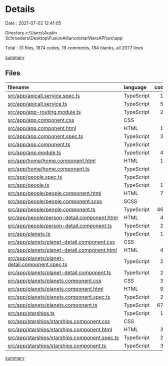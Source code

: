 # Details

Date : 2021-07-02 12:41:05

Directory c:\Users\Austin Schroeders\Desktop\FusionAlliance\starWarsAPI\src\app

Total : 31 files,  1874 codes, 19 comments, 184 blanks, all 2077 lines

[summary](results.md)

## Files
| filename | language | code | comment | blank | total |
| :--- | :--- | ---: | ---: | ---: | ---: |
| [src/app/apicall.service.spec.ts](/src/app/apicall.service.spec.ts) | TypeScript | 12 | 0 | 5 | 17 |
| [src/app/apicall.service.ts](/src/app/apicall.service.ts) | TypeScript | 55 | 5 | 14 | 74 |
| [src/app/app-routing.module.ts](/src/app/app-routing.module.ts) | TypeScript | 23 | 0 | 3 | 26 |
| [src/app/app.component.css](/src/app/app.component.css) | CSS | 0 | 0 | 1 | 1 |
| [src/app/app.component.html](/src/app/app.component.html) | HTML | 12 | 0 | 1 | 13 |
| [src/app/app.component.spec.ts](/src/app/app.component.spec.ts) | TypeScript | 31 | 0 | 5 | 36 |
| [src/app/app.component.ts](/src/app/app.component.ts) | TypeScript | 9 | 0 | 4 | 13 |
| [src/app/app.module.ts](/src/app/app.module.ts) | TypeScript | 46 | 0 | 3 | 49 |
| [src/app/home/home.component.html](/src/app/home/home.component.html) | HTML | 14 | 0 | 1 | 15 |
| [src/app/home/home.component.ts](/src/app/home/home.component.ts) | TypeScript | 7 | 0 | 2 | 9 |
| [src/app/people.spec.ts](/src/app/people.spec.ts) | TypeScript | 6 | 0 | 2 | 8 |
| [src/app/people.ts](/src/app/people.ts) | TypeScript | 18 | 0 | 1 | 19 |
| [src/app/people/people.component.html](/src/app/people/people.component.html) | HTML | 79 | 8 | 8 | 95 |
| [src/app/people/people.component.scss](/src/app/people/people.component.scss) | SCSS | 5 | 0 | 0 | 5 |
| [src/app/people/people.component.ts](/src/app/people/people.component.ts) | TypeScript | 461 | 0 | 28 | 489 |
| [src/app/people/person-detail.component.html](/src/app/people/person-detail.component.html) | HTML | 40 | 0 | 2 | 42 |
| [src/app/people/person-detail.component.ts](/src/app/people/person-detail.component.ts) | TypeScript | 25 | 0 | 6 | 31 |
| [src/app/planets.ts](/src/app/planets.ts) | TypeScript | 14 | 0 | 0 | 14 |
| [src/app/planets/planet-detail.component.css](/src/app/planets/planet-detail.component.css) | CSS | 0 | 0 | 1 | 1 |
| [src/app/planets/planet-detail.component.html](/src/app/planets/planet-detail.component.html) | HTML | 48 | 0 | 2 | 50 |
| [src/app/planets/planet-detail.component.spec.ts](/src/app/planets/planet-detail.component.spec.ts) | TypeScript | 20 | 0 | 6 | 26 |
| [src/app/planets/planet-detail.component.ts](/src/app/planets/planet-detail.component.ts) | TypeScript | 25 | 0 | 6 | 31 |
| [src/app/planets/planets.component.css](/src/app/planets/planets.component.css) | CSS | 38 | 0 | 5 | 43 |
| [src/app/planets/planets.component.html](/src/app/planets/planets.component.html) | HTML | 90 | 6 | 16 | 112 |
| [src/app/planets/planets.component.spec.ts](/src/app/planets/planets.component.spec.ts) | TypeScript | 20 | 0 | 6 | 26 |
| [src/app/planets/planets.component.ts](/src/app/planets/planets.component.ts) | TypeScript | 670 | 0 | 37 | 707 |
| [src/app/starships.ts](/src/app/starships.ts) | TypeScript | 18 | 0 | 0 | 18 |
| [src/app/starships/starships.component.css](/src/app/starships/starships.component.css) | CSS | 0 | 0 | 1 | 1 |
| [src/app/starships/starships.component.html](/src/app/starships/starships.component.html) | HTML | 36 | 0 | 1 | 37 |
| [src/app/starships/starships.component.spec.ts](/src/app/starships/starships.component.spec.ts) | TypeScript | 20 | 0 | 6 | 26 |
| [src/app/starships/starships.component.ts](/src/app/starships/starships.component.ts) | TypeScript | 32 | 0 | 11 | 43 |

[summary](results.md)